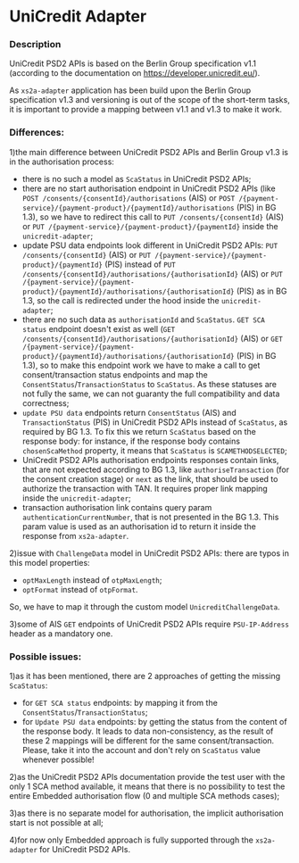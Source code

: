 # UniCredit Adapter

### Description

UniCredit PSD2 APIs is based on the Berlin Group specification v1.1 (according to the documentation on https://developer.unicredit.eu/).

As `xs2a-adapter` application has been build upon the Berlin Group specification v1.3 and versioning is out of the scope of the short-term tasks,
it is important to provide a mapping between v1.1 and v1.3 to make it work.

### Differences:

1)the main difference between UniCredit PSD2 APIs and Berlin Group v1.3 is in the authorisation process:

- there is no such a model as `ScaStatus` in UniCredit PSD2 APIs;
- there are no start authorisation endpoint in UniCredit PSD2 APIs (like `POST /consents/{consentId}/authorisations` (AIS) 
or `POST /{payment-service}/{payment-product}/{paymentId}/authorisations` (PIS) in BG 1.3), 
so we have to redirect this call to `PUT /consents/{consentId}` (AIS) 
or `PUT /{payment-service}/{payment-product}/{paymentId}` inside the `unicredit-adapter`;
- update PSU data endpoints look different in UniCredit PSD2 APIs: `PUT /consents/{consentId}` (AIS) 
or `PUT /{payment-service}/{payment-product}/{paymentId}` (PIS) 
instead of `PUT /consents/{consentId}/authorisations/{authorisationId}` (AIS) 
or `PUT /{payment-service}/{payment-product}/{paymentId}/authorisations/{authorisationId}` (PIS) as in BG 1.3, 
so the call is redirected under the hood inside the `unicredit-adapter`;
- there are no such data as `authorisationId` and `ScaStatus`. `GET SCA status` endpoint doesn't exist as well 
(`GET /consents/{consentId}/authorisations/{authorisationId}` (AIS) or `GET /{payment-service}/{payment-product}/{paymentId}/authorisations/{authorisationId}` (PIS) in BG 1.3), 
so to make this endpoint work we have to make a call to get consent/transaction status endpoints and map the `ConsentStatus`/`TransactionStatus` to `ScaStatus`.
As these statuses are not fully the same, we can not guaranty the full compatibility and data correctness;
- `update PSU data` endpoints return `ConsentStatus` (AIS) and `TransactionStatus` (PIS) in UniCredit PSD2 APIs instead of `ScaStatus`, as required by BG 1.3.
To fix this we return `ScaStatus` based on the response body: for instance, if the response body contains `chosenScaMethod` property, it means that `ScaStatus` is `SCAMETHODSELECTED`;
- UniCredit PSD2 APIs authorisation endpoints responses contain links, that are not expected according to BG 1.3, like `authoriseTransaction` (for the consent creation stage) or 
`next` as the link, that should be used to authorize the transaction with TAN. It requires proper link mapping inside the `unicredit-adapter`;
- transaction authorisation link contains query param `authenticationCurrentNumber`, that is not presented in the BG 1.3.
This param value is used as an authorisation id to return it inside the response from `xs2a-adapter`.

2)issue with `ChallengeData` model in UniCredit PSD2 APIs: there are typos in this model properties: 

- `optMaxLength` instead of `otpMaxLength`;
- `optFormat` instead of `otpFormat`.

So, we have to map it through the custom model `UnicreditChallengeData`.

3)some of AIS `GET` endpoints of UniCredit PSD2 APIs require `PSU-IP-Address` header as a mandatory one.

### Possible issues:

1)as it has been mentioned, there are 2 approaches of getting the missing `ScaStatus`: 
- for `GET SCA status` endpoints: by mapping it from the `ConsentStatus`/`TransactionStatus`;
- for `Update PSU data` endpoints: by getting the status from the content of the response body.
It leads to data non-consistency, as the result of these 2 mappings will be different for the same consent/transaction.
Please, take it into the account and don't rely on `ScaStatus` value whenever possible!

2)as the UniCredit PSD2 APIs documentation provide the test user with the only 1 SCA method available, 
it means that there is no possibility to test the entire Embedded authorisation flow (0 and multiple SCA methods cases);

3)as there is no separate model for authorisation, the implicit authorisation start is not possible at all;

4)for now only Embedded approach is fully supported through the `xs2a-adapter` for UniCredit PSD2 APIs.
